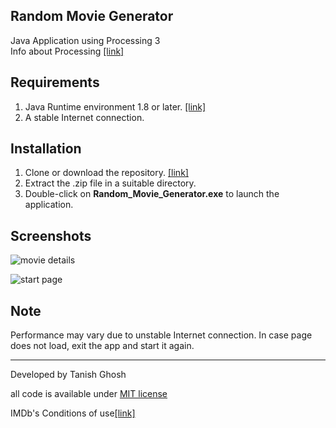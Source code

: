 ## Random Movie Generator

Java Application using Processing 3 <br>
Info about Processing [[link]](https://en.wikipedia.org/wiki/Processing_(programming_language))

## Requirements

1. Java Runtime environment 1.8 or later. [[link]](https://www.java.com/en/download/)
2. A stable Internet connection.


## Installation

1. Clone or download the repository. [[link]](https://github.com/tanishghosh/Random-Movie-Generator/archive/master.zip)
2. Extract the .zip file in a suitable directory.
3. Double-click on **Random\_Movie\_Generator.exe** to launch the application.

## Screenshots
![movie details](https://user-images.githubusercontent.com/38141788/79212374-2c678580-7e65-11ea-824b-831af5db2062.png)

![start page](https://user-images.githubusercontent.com/38141788/79212622-823c2d80-7e65-11ea-833a-02073d37daf4.png)



## Note
Performance may vary due to unstable Internet connection. 
In case page does not load, exit the app and start it again.


---
Developed by Tanish Ghosh

all code is available under [MIT license](https://opensource.org/licenses/MIT)

IMDb's Conditions of use[[link]](https://pastebin.com/raw/3kcgRrUk])
